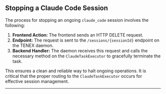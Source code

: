## Stopping a Claude Code Session

The process for stopping an ongoing `claude_code` session involves the following:

1. **Frontend Action:** The frontend sends an HTTP DELETE request.  
2. **Endpoint:** The request is sent to the `/sessions/{sessionId}` endpoint on the TENEX daemon.  
3. **Backend Handler:** The daemon receives this request and calls the necessary method on the `ClaudeTaskExecutor` to gracefully terminate the task.  

This ensures a clean and reliable way to halt ongoing operations. It is critical that the proper routing to the `ClaudeTaskExecutor` occurs for effective session management.

---